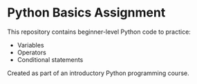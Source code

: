 # Python Basics Assignment

This repository contains beginner-level Python code to practice:
- Variables
- Operators
- Conditional statements

Created as part of an introductory Python programming course.
